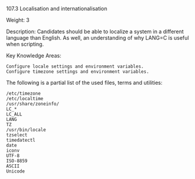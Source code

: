 107.3 Localisation and internationalisation

Weight: 3

Description: Candidates should be able to localize a system in a different language than English. As well, an understanding of why LANG=C is useful when scripting.

Key Knowledge Areas:

    Configure locale settings and environment variables.
    Configure timezone settings and environment variables.

The following is a partial list of the used files, terms and utilities:

    /etc/timezone
    /etc/localtime
    /usr/share/zoneinfo/
    LC_*
    LC_ALL
    LANG
    TZ
    /usr/bin/locale
    tzselect
    timedatectl
    date
    iconv
    UTF-8
    ISO-8859
    ASCII
    Unicode
